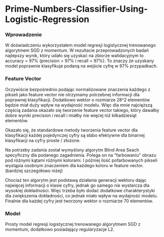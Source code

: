 # Prime-Numbers-Classifier-Using-Logistic-Regression

### Wprowadzenie
W doświadczeniu wykorzystałem model regresji logistycznej trenowanego algorytmem SGD z momentum.
W rezultacie przeprowadzonych badań najlepszy wynik, który udało się uzyskać na zbiorze walidacyjnym to accuracy = 97% (precision = 97% i recall = 97%). To znaczy że uzyskany model poprawnie klasyfikuje podaną na wejście cyfrę w 97% przypadkach.


### Feature Vector

Oczywiście bezpośrednio podając normalizowane znaczenia każdego z pikseli jako feature vector nie otrzymamy potrzebnej informacji dla poprawnej klasyfikacji. Dodatkowo wektor o rozmiarze 28^2 elementów będzie miał duży wpływ na wydajność modelu. Więc dla mnie najcięższą częścią zadania okazało się tworzenie feature vector takiego, który dawałby dobre wyniki precision i recall i miałby nie więcej niż kilkadziesiąt elementów.

Okazało się, że standardowe metody tworzenia feature vector dla klasyfikacji każdej pojedynczej cyfry są słabo efektywne dla binarnej klasyfikacji na cyfry proste / złożone.

Na potrzeby zadania został wymyślony algorytm Blind Area Seach specyficzny dla podanego zagadnienia. Polega on na "farbowaniu" obrazu pod różnymi kątami różnymi kolorami. I później ilość pofarbowanych pikseli wystąpia osobnym znaczeniem dla każdego koloru w feature vector. (bardziej szczegółowo niżej)

Chociaż ten algorytm jest podstawą działania generacji wektoru dając najwięcej informacji o klasie cyfry, jednak go samego nie wystarcza dla wysokiej dokładności. Więc trzeba było dodać dodatkowe charakterystyki dla zwiększenia dokładności, co jednak miało wpływ na wydajność modelu. Finalnie dla każdej cyfry jest tworzony wektor o rozmiarze 70 elementów.


### Model

Prosty model regresji logistycznej trenowanego algorytmem SGD z momentum, dodatkowo posiadający regularyzacje L2.
